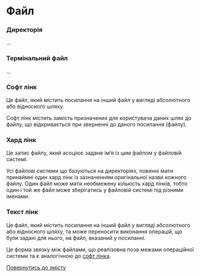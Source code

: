 # Файл

### Директорія

...

### Термінальний файл

...

### Софт лінк

Це файл, який містить посилання на інший файл у вигляді абсолютного або відносного шляху.

Софт лінк містить замість призначених для користувача даних шлях до файлу, що відкривається при зверненні до даного посилання (файлу).

### Хард лінк

Це запис файлу, який асоціює задане ім’я із цим файлом у файловій системі.

Усі файлові системи що базуються на директоріях, повинні мати принаймні один хард лінк із зазначенням оригінальної назви кожного файлу. Один файл може мати необмежену кількість хард лінків, тобто один і той же файл може зберігатись у файловій системі під різними іменами.

### Текст лінк

Це файл, який містить посилання на інший файл у вигляді абсолютного або відносного шляху, та може переносити виконання операцій, що були задані для нього, на файл, вказаний у посиланні.

Це форма звязку між файлами, що реалізовна поза межами операційної системи та є аналогічною до [софт лінка](#софт-лінк).

<!-- до лінків доречно додати діаграми -->

[Повернутись до змісту](../README.md#концепції)
